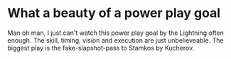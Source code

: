 # What a beauty of a power play goal

Man oh man, I just can't watch this power play goal by the Lightning often enough. The skill, timing, vision and execution are just unbelieveable.
The biggest play is the fake-slapshot-pass to Stamkos by Kucherov.
